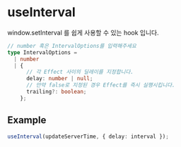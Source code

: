 # useInterval

window.setInterval 를 쉽게 사용할 수 있는 hook 입니다.

```ts
// number 혹은 IntervalOptions를 입력해주세요
type IntervalOptions =
  | number
  | {
      // 각 Effect 사이의 딜레이를 지정합니다.
      delay: number | null;
      // 만약 false로 지정된 경우 Effect를 즉시 실행시킵니다.
      trailing?: boolean;
    };
```

## Example

```ts
useInterval(updateServerTime, { delay: interval });
```
